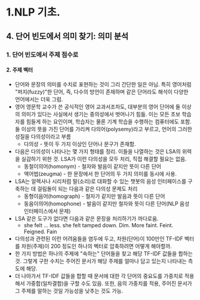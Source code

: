 # 1.NLP 기초.
## 4. 단어 빈도에서 의미 찾기: 의미 분석
### 1. 단어 빈도에서 주제 점수로
#### 2. 주제 벡터
- 단어와 문장의 의미를 수치로 표현하는 것이 그리 간단한 일은 아님. 특히 영어처럼 "퍼지(fuzzy)"한 단어, 즉, 다수의 방언이 존재하며 같은 단어라도 해석이 다양한 언어에서는 더욱 그럼.
- 영어 영문학 교수가 쓴 공식적인 영어 교과서조차도, 대부분의 영어 단어에 둘 이상의 의미가 있다는 사실에서 생기는 중의성에서 벗어나기 힘듦. 이는 모든 초보 학습자를 힘들게 하는 요인이며, 학습자는 물론 기계 학습을 수행하는 컴퓨터에도 포함. 둘 이상의 뜻을 가진 단어를 가리켜 다의어(polysemy)라고 부르고, 언어의 그러한 성질을 다의성이라고 부름
  - 다의성 - 뜻이 두 가지 이상인 단어나 문구가 존재함.
- 다음은 다의성이 나타나는 몇 가지 형태를 정리. 이들을 나열하는 것은 LSA의 위력을 실감하기 위한 것. LSA가 이런 다의성을 모두 처리, 직접 해결할 필요는 없음.
  - 동철이의어(homonym) - 철자와 발음이 같지만 뜻이 다른 단어
  - 액어법(zeugma) - 한 문장에서 한 단어의 두 가지 의미를 동시에 사용.
- LSA는 알렉사나 시리처럼 말(소리)로 대화할 수 있는 챗봇의 음성 인터페이스를 구축하는 데 걸림돌이 되는 다음과 같은 다의성 문제도 처리
  - 동형이음어(homograph) - 철자가 같지만 발음과 뜻이 다른 단어
  - 동음이의어(homophone) - 발음이 같지만 철자와 뜻이 다른 단어(NLP 음성 인터페이스에서 문제)
- LSA 같은 도구가 없다면 다음과 같은 문장을 처리하기가 까다로움.
  - she felt ... less. she felt tamped down. Dim. More faint. Feint. Feigned. Fain 
- 다의성과 관련된 이런 어려움들을 염두에 두고, 차원(단어)이 100만인 TF-IDF 벡터를 차원(주제)이 200 정도인 하나의 벡터로 압축하려면 어떻게 해야할까.
- 한 가지 방법은 하나의 주제에 "속하는" 단어들을 찾고 해당 TF-IDF 값들을 합하는 것. 그렇게 구한 수치는 주어진 문서가 해당 주제를 얼마나 담고 있는지 나타내는 측도에 해당.
- 더 나아가서 TF-IDF 값들을 합할 때 문서에 대한 각 단어의 중요도를 가중치로 적용해서 가중합(일차결합)을 구할 수도 있음. 또한, 음의 가중치를 적용, 주어진 문서가 그 주제를 말하는 것일 가능성을 낮추는 것도 가능.